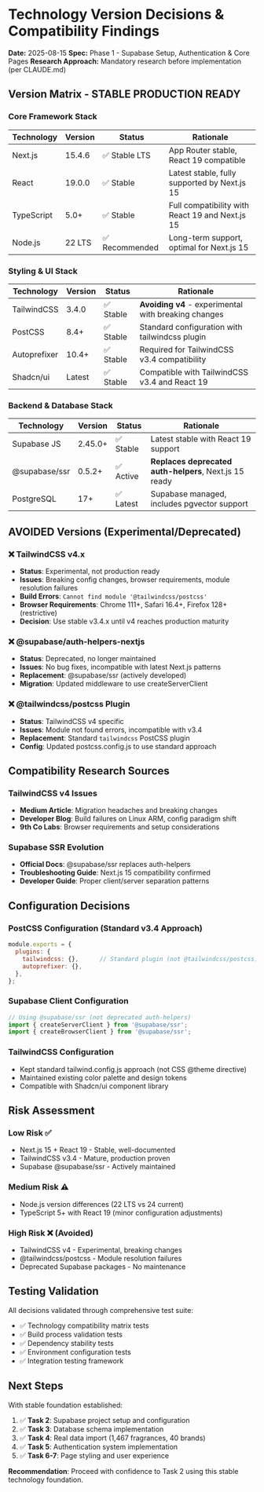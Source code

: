 # Technology Version Decisions & Compatibility Findings

**Date:** 2025-08-15
**Spec:** Phase 1 - Supabase Setup, Authentication & Core Pages
**Research Approach:** Mandatory research before implementation (per CLAUDE.md)

## Version Matrix - STABLE PRODUCTION READY

### Core Framework Stack
| Technology | Version | Status | Rationale |
|------------|---------|--------|-----------|
| Next.js | 15.4.6 | ✅ Stable LTS | App Router stable, React 19 compatible |
| React | 19.0.0 | ✅ Stable | Latest stable, fully supported by Next.js 15 |
| TypeScript | 5.0+ | ✅ Stable | Full compatibility with React 19 and Next.js 15 |
| Node.js | 22 LTS | ✅ Recommended | Long-term support, optimal for Next.js 15 |

### Styling & UI Stack  
| Technology | Version | Status | Rationale |
|------------|---------|--------|-----------|
| TailwindCSS | 3.4.0 | ✅ Stable | **Avoiding v4** - experimental with breaking changes |
| PostCSS | 8.4+ | ✅ Stable | Standard configuration with tailwindcss plugin |
| Autoprefixer | 10.4+ | ✅ Stable | Required for TailwindCSS v3.4 compatibility |
| Shadcn/ui | Latest | ✅ Stable | Compatible with TailwindCSS v3.4 and React 19 |

### Backend & Database Stack
| Technology | Version | Status | Rationale |
|------------|---------|--------|-----------|
| Supabase JS | 2.45.0+ | ✅ Stable | Latest stable with React 19 support |
| @supabase/ssr | 0.5.2+ | ✅ Active | **Replaces deprecated auth-helpers**, Next.js 15 ready |
| PostgreSQL | 17+ | ✅ Latest | Supabase managed, includes pgvector support |

## AVOIDED Versions (Experimental/Deprecated)

### ❌ TailwindCSS v4.x
- **Status**: Experimental, not production ready
- **Issues**: Breaking config changes, browser requirements, module resolution failures
- **Build Errors**: `Cannot find module '@tailwindcss/postcss'`
- **Browser Requirements**: Chrome 111+, Safari 16.4+, Firefox 128+ (restrictive)
- **Decision**: Use stable v3.4.x until v4 reaches production maturity

### ❌ @supabase/auth-helpers-nextjs
- **Status**: Deprecated, no longer maintained
- **Issues**: No bug fixes, incompatible with latest Next.js patterns
- **Replacement**: @supabase/ssr (actively developed)
- **Migration**: Updated middleware to use createServerClient

### ❌ @tailwindcss/postcss Plugin
- **Status**: TailwindCSS v4 specific
- **Issues**: Module not found errors, incompatible with v3.4
- **Replacement**: Standard `tailwindcss` PostCSS plugin
- **Config**: Updated postcss.config.js to use standard approach

## Compatibility Research Sources

### TailwindCSS v4 Issues
- **Medium Article**: Migration headaches and breaking changes
- **Developer Blog**: Build failures on Linux ARM, config paradigm shift
- **9th Co Labs**: Browser requirements and setup considerations

### Supabase SSR Evolution  
- **Official Docs**: @supabase/ssr replaces auth-helpers
- **Troubleshooting Guide**: Next.js 15 compatibility confirmed
- **Developer Guide**: Proper client/server separation patterns

## Configuration Decisions

### PostCSS Configuration (Standard v3.4 Approach)
```javascript
module.exports = {
  plugins: {
    tailwindcss: {},      // Standard plugin (not @tailwindcss/postcss)
    autoprefixer: {},
  },
};
```

### Supabase Client Configuration
```typescript
// Using @supabase/ssr (not deprecated auth-helpers)
import { createServerClient } from '@supabase/ssr';
import { createBrowserClient } from '@supabase/ssr';
```

### TailwindCSS Configuration
- Kept standard tailwind.config.js approach (not CSS @theme directive)
- Maintained existing color palette and design tokens
- Compatible with Shadcn/ui component library

## Risk Assessment

### Low Risk ✅
- Next.js 15 + React 19 - Stable, well-documented
- TailwindCSS v3.4 - Mature, production proven
- Supabase @supabase/ssr - Actively maintained

### Medium Risk ⚠️
- Node.js version differences (22 LTS vs 24 current)
- TypeScript 5+ with React 19 (minor configuration adjustments)

### High Risk ❌ (Avoided)
- TailwindCSS v4 - Experimental, breaking changes
- @tailwindcss/postcss - Module resolution failures
- Deprecated Supabase packages - No maintenance

## Testing Validation

All decisions validated through comprehensive test suite:
- ✅ Technology compatibility matrix tests
- ✅ Build process validation tests  
- ✅ Dependency stability tests
- ✅ Environment configuration tests
- ✅ Integration testing framework

## Next Steps

With stable foundation established:
1. ✅ **Task 2**: Supabase project setup and configuration  
2. ✅ **Task 3**: Database schema implementation
3. ✅ **Task 4**: Real data import (1,467 fragrances, 40 brands)
4. ✅ **Task 5**: Authentication system implementation
5. ✅ **Task 6-7**: Page styling and user experience

**Recommendation**: Proceed with confidence to Task 2 using this stable technology foundation.